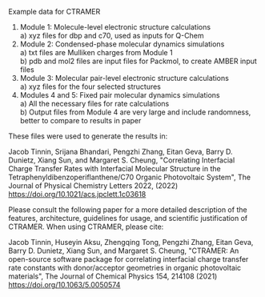 Example data for CTRAMER

1)	Module 1: Molecule-level electronic structure calculations<br/>
	a)	xyz files for dbp and c70, used as inputs for Q-Chem
2)	Module 2: Condensed-phase molecular dynamics simulations<br/>
	a)	txt files are Mulliken charges from Module 1<br/>
	b)  pdb and mol2 files are input files for Packmol, to create AMBER input files
3)	Module 3: Molecular pair-level electronic structure calculations<br/>
	a)	xyz files for the four selected structures
4)	Modules 4 and 5: Fixed pair molecular dynamics simulations<br/>
	a)	All the necessary files for rate calculations<br/>
	b)  Output files from Module 4 are very large and include randomness, better to compare to results in paper


These files were used to generate the results in:

Jacob Tinnin, Srijana Bhandari, Pengzhi Zhang, Eitan Geva, Barry D. Dunietz, Xiang Sun, and Margaret S. Cheung, "Correlating Interfacial Charge Transfer Rates with Interfacial Molecular Structure in the Tetraphenyldibenzoperiflanthene/C70 Organic Photovoltaic System", The Journal of Physical Chemistry Letters 2022, (2022) https://doi.org/10.1021/acs.jpclett.1c03618

Please consult the following paper for a more detailed description of the features, architecture, guidelines for usage, and scientific justification of CTRAMER. When using CTRAMER, please cite:

Jacob Tinnin, Huseyin Aksu, Zhengqing Tong, Pengzhi Zhang, Eitan Geva, Barry D. Dunietz, Xiang Sun, and Margaret S. Cheung, "CTRAMER: An open-source software package for correlating interfacial charge transfer rate constants with donor/acceptor geometries in organic photovoltaic materials", The Journal of Chemical Physics 154, 214108 (2021) https://doi.org/10.1063/5.0050574

